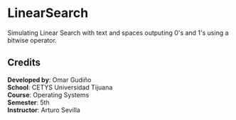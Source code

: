 # LinearSearch

Simulating Linear Search with text and spaces outputing 0's and 1's using a bitwise operator.

## Credits

**Developed by**: Omar Gudiño  
**School**: CETYS Universidad Tijuana  
**Course**: Operating Systems  
**Semester**: 5th   
**Instructor**: Arturo Sevilla
